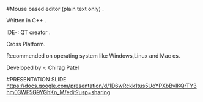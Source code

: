 #Mouse based editor (plain text only) .

Written in C++ .

IDE-: QT creator .

Cross Platform.

Recommended on operating system like Windows,Linux and Mac os.

Developed by -: Chirag Patel

#PRESENTATION SLIDE https://docs.google.com/presentation/d/1D6wRckk1tus5UoYPXbBvIKQrTY3hm03WF5G9YGhKn_M/edit?usp=sharing


